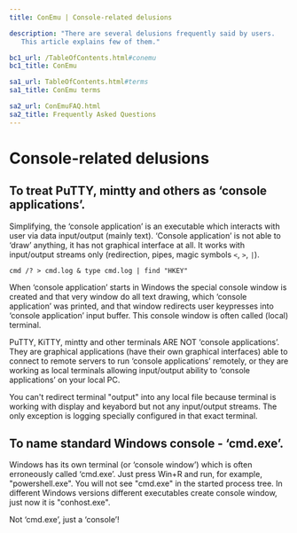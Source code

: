 ```yaml
---
title: ConEmu | Console-related delusions

description: "There are several delusions frequently said by users.
   This article explains few of them."

bc1_url: /TableOfContents.html#conemu
bc1_title: ConEmu

sa1_url: TableOfContents.html#terms
sa1_title: ConEmu terms

sa2_url: ConEmuFAQ.html
sa2_title: Frequently Asked Questions
---
```


# Console-related delusions

## To treat PuTTY, mintty and others as ‘console applications’.

Simplifying, the ‘console application’ is an executable which
interacts with user via data input/output (mainly text). ‘Console
application’ is not able to ‘draw’ anything, it has not graphical
interface at all. It works with input/output streams only
(redirection, pipes, magic symbols `<`, `>`, `|`).

    cmd /? > cmd.log & type cmd.log | find "HKEY"

When ‘console application’ starts in Windows the special console
window is created and that very window do all text drawing, which
‘console application’ was printed, and that window redirects user
keypresses into ‘console application’ input buffer. This console
window is often called (local) terminal.

PuTTY, KiTTY, mintty and other terminals ARE NOT ‘console
applications’. They are graphical applications (have their own
graphical interfaces) able to connect to remote servers to run
‘console applications’ remotely, or they are working as local
terminals allowing input/output ability to ‘console applications’ on
your local PC.

You can't redirect terminal "output" into any local file because
terminal is working with display and keyabord but not any
input/output streams. The only exception is logging specially
configured in that exact terminal.

## To name standard Windows console - ‘cmd.exe’.

Windows has its own terminal (or ‘console window’) which is often
erroneously called ‘cmd.exe’. Just press Win+R and run, for example,
"powershell.exe". You will not see "cmd.exe" in the started process
tree. In different Windows versions different executables create
console window, just now it is "conhost.exe".

Not ‘cmd.exe’, just a ‘console’!
